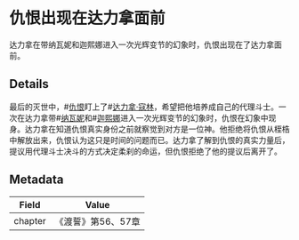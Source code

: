 # 仇恨出现在达力拿面前
达力拿在带纳瓦妮和迦熙娜进入一次光辉变节的幻象时，仇恨出现在了达力拿面前。

## Details
最后的灭世中，#[仇恨](characters/odium)盯上了#[达力拿·寇林](characters/dalinar)，希望把他培养成自己的代理斗士。一次在达力拿带#[纳瓦妮](characters/navani)和#[迦熙娜](characters/jasnah)进入一次光辉变节的幻象时，仇恨在幻象中现身。达力拿在知道仇恨真实身份之前就察觉到对方是一位神。他拒绝将仇恨从桎梏中解放出来，仇恨认为这只是时间的问题而已。达力拿了解到仇恨的真实力量后，提议用代理斗士决斗的方式决定柔刹的命运，但仇恨拒绝了他的提议后离开了。

## Metadata
| Field | Value |
| ----- | ----- |
| chapter | 《渡誓》第56、57章 |
